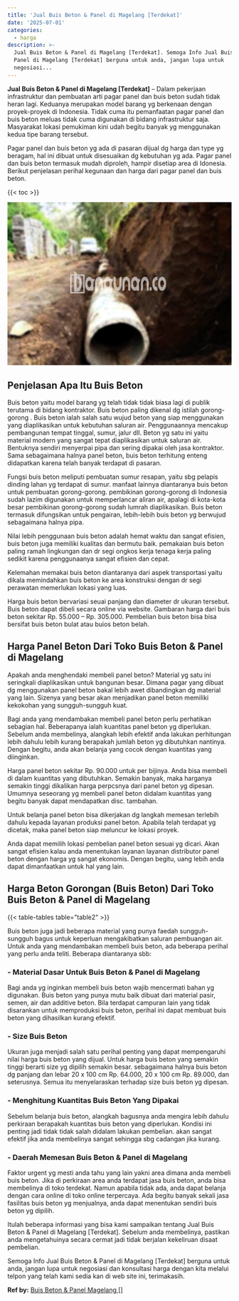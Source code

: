 ```yaml
---
title: 'Jual Buis Beton & Panel di Magelang [Terdekat]'
date: '2025-07-01'
categories:
  - harga
description: >-
  Jual Buis Beton & Panel di Magelang [Terdekat]. Semoga Info Jual Buis Beton &
  Panel di Magelang [Terdekat] berguna untuk anda, jangan lupa untuk
  negosiasi...
---
```


**Jual Buis Beton & Panel di Magelang \[Terdekat\]** – Dalam pekerjaan infrastruktur dan pembuatan arti pagar panel dan buis beton sudah tidak heran lagi. Keduanya merupakan model barang yg berkenaan dengan proyek-proyek di Indonesia. Tidak cuma itu pemanfaatan pagar panel dan buis beton meluas tidak cuma digunakan di bidang infrastruktur saja. Masyarakat lokasi pemukiman kini udah begitu banyak yg menggunakan kedua tipe barang tersebut.

Pagar panel dan buis beton yg ada di pasaran dijual dg harga dan type yg beragam, hal ini dibuat untuk disesuaikan dg kebutuhan yg ada. Pagar panel dan buis beton termasuk mudah diproleh, hampir disetiap area di Idonesia. Berikut penjelasan perihal kegunaan dan harga dari pagar panel dan buis beton.

{{< toc >}}

![Jual Buis Beton & Panel di Magelang [Terdekat]](/images/jual-panel-buis-beton-murah-14.png)

## Penjelasan Apa Itu Buis Beton

Buis beton yaitu model barang yg telah tidak tidak biasa lagi di publik terutama di bidang kontraktor. Buis beton paling dikenal dg istilah gorong-gorong . Buis beton ialah salah satu wujud beton yang siap menggunakan yang diaplikasikan untuk kebutuhan saluran air. Penggunaannya mencakup pembangunan tempat tinggal, sumur, jalur dll. Beton yg satu ini yaitu material modern yang sangat tepat diaplikasikan untuk saluran air. Bentuknya sendiri menyerpai pipa dan sering dipakai oleh jasa kontraktor. Sama sebagaimana halnya panel beton, buis beton terhitung enteng didapatkan karena telah banyak terdapat di pasaran.

Fungsi buis beton meliputi pembuatan sumur resapan, yaitu sbg pelapis dinding lahan yg terdapat di sumur. manfaat lainnya diantaranya buis beton untuk pembuatan gorong-gorong. pembikinan gorong-gorong di Indonesia sudah lazim digunakan untuk memperlancar aliran air, apalagi di kota-kota besar pembikinan gorong-gorong sudah lumrah diaplikasikan. Buis beton termasuk difungsikan untuk pengairan, lebih-lebih buis beton yg berwujud sebagaimana halnya pipa.

Nilai lebih penggunaan buis beton adalah hemat waktu dan sangat efisien, buis beton juga memiliki kualitas dan bermutu baik. pemakaian buis beton paling ramah lingkungan dan dr segi ongkos kerja tenaga kerja paling sedikit karena penggunaanya sangat efisien dan cepat.

Kelemahan memakai buis beton diantaranya dari aspek transportasi yaitu dikala memindahkan buis beton ke area konstruksi dengan dr segi perawatan memerlukan lokasi yang luas.

Harga buis beton bervariasi seuai panjang dan diameter dr ukuran tersebut. Buis beton dapat dibeli secara online via website. Gambaran harga dari buis beton sekitar Rp. 55.000 – Rp. 305.000. Pembelian buis beton bisa bisa bersifat buis beton bulat atau buios beton belah.

## Harga Panel Beton Dari Toko Buis Beton & Panel di Magelang

Apakah anda menghendaki membeli panel beton? Material yg satu ini seringkali diaplikasikan untuk bangunan besar. Dimana pagar yang dibuat dg menggunakan panel beton bakal lebih awet dibandingkan dg material yang lain. Sizenya yang besar akan menjadikan panel beton memiliki kekokohan yang sungguh-sungguh kuat.

Bagi anda yang mendambakan membeli panel beton perlu perhatikan sebagian hal. Beberapanya ialah kuantitas panel beton yg diperlukan. Sebelum anda membelinya, alangkah lebih efektif anda lakukan perhitungan lebih dahulu lebih kurang berapakah jumlah beton yg dibutuhkan nantinya. Dengan begitu, anda akan belanja yang cocok dengan kuantitas yang diinginkan.

Harga panel beton sekitar Rp. 90.000 untuk per bijinya. Anda bisa membeli di dalam kuantitas yang dibutuhkan. Semakin banyak, maka harganya semakin tinggi dikalikan harga perpcsnya dari panel beton yg dipesan. Umumnya seseorang yg membeli panel beton didalam kuantitas yang begitu banyak dapat mendapatkan disc. tambahan.

Untuk belanja panel beton bisa dikerjakan dg langkah memesan terlebih dahulu kepada layanan produksi panel beton. Apabila telah terdapat yg dicetak, maka panel beton siap meluncur ke lokasi proyek.

Anda dapat memilih lokasi pembelian panel beton sesuai yg dicari. Akan sangat efisien kalau anda menentukan layanan layanan distributor panel beton dengan harga yg sangat ekonomis. Dengan begitu, uang lebih anda dapat dimanfaatkan untuk hal yang lain.

## Harga Beton Gorongan (Buis Beton) Dari Toko Buis Beton & Panel di Magelang

{{< table-tables table="table2" >}}

Buis beton juga jadi beberapa material yang punya faedah sungguh-sungguh bagus untuk keperluan mengakibatkan saluran pembuangan air. Untuk anda yang mendambakan membeli buis beton, ada beberapa perihal yang perlu anda teliti. Beberapa diantaranya sbb:

### \- Material Dasar Untuk Buis Beton & Panel di Magelang

Bagi anda yg inginkan membeli buis beton wajib mencermati bahan yg digunakan. Buis beton yang punya mutu baik dibuat dari material pasir, semen, air dan additive beton. Bila terdapat campuran lain yang tidak disarankan untuk memproduksi buis beton, perihal ini dapat membuat buis beton yang dihasilkan kurang efektif.

### \- Size Buis Beton

Ukuran juga menjadi salah satu perihal penting yang dapat mempengaruhi nilai harga buis beton yang dijual. Untuk harga buis beton yang semakin tinggi berarti size yg dipilih semakin besar. sebagaimana halnya buis beton dg panjang dan lebar 20 x 100 cm Rp. 64.000, 20 x 100 cm Rp. 89.000, dan seterusnya. Semua itu menyelaraskan terhadap size buis beton yg dipesan.

### \- Menghitung Kuantitas Buis Beton Yang Dipakai

Sebelum belanja buis beton, alangkah bagusnya anda mengira lebih dahulu perkiraan berapakah kuantitas buis beton yang diperlukan. Kondisi ini penting jadi tidak tidak salah didalam lakukan pembelian. akan sangat efektif jika anda membelinya sangat sehingga sbg cadangan jika kurang.

### \- Daerah Memesan Buis Beton & Panel di Magelang

Faktor urgent yg mesti anda tahu yang lain yakni area dimana anda membeli buis beton. Jika di perkiraan area anda terdapat jasa buis beton, anda bisa membelinya di toko terdekat. Namun apabila tidak ada, anda dapat belanja dengan cara online di toko online terpercaya. Ada begitu banyak sekali jasa fasilitas buis beton yg menjualnya, anda dapat menentukan sendiri buis beton yg dipilih.

Itulah beberapa informasi yang bisa kami sampaikan tentang Jual Buis Beton & Panel di Magelang \[Terdekat\]. Sebelum anda membelinya, pastikan anda mengetahuinya secara cermat jadi tidak berjalan kekeliruan disaat pembelian.

Semoga Info Jual Buis Beton & Panel di Magelang \[Terdekat\] berguna untuk anda, jangan lupa untuk negosiasi dan konsultasi harga dengan kita melalui telpon yang telah kami sedia kan di web site ini, terimakasih.

**Ref by:** [Buis Beton & Panel Magelang []](https://id.wikipedia.org/wiki/Buis)
